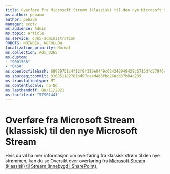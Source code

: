 ```yaml
---
title: Overføre fra Microsoft Stream (klassisk) til den nye Microsoft Stream
ms.author: pebaum
author: pebaum
manager: scotv
ms.audience: Admin
ms.topic: article
ms.service: o365-administration
ROBOTS: NOINDEX, NOFOLLOW
localization_priority: Normal
ms.collection: Adm_O365
ms.custom:
- "9001508"
- "6450"
ms.openlocfilehash: 68829751c4f12f8f319e8449c024248949429c5715dfd579f6cbc67d59584b5f
ms.sourcegitcommit: 920051182781bd97ce4d4d6fbd268cb37b84d239
ms.translationtype: MT
ms.contentlocale: nb-NO
ms.lasthandoff: 08/11/2021
ms.locfileid: "57901441"
---
```

# <a name="migrate-from-microsoft-stream-classic-to-the-new-microsoft-stream"></a>Overføre fra Microsoft Stream (klassisk) til den nye Microsoft Stream

Hvis du vil ha mer informasjon om overføring fra klassisk strøm til den nye strømmen, kan du se Oversikt over overføring fra [Microsoft Stream (klassisk) til Stream (innebygd i SharePoint).](https://docs.microsoft.com/stream/streamnew/stream-classic-to-new-migration-overview)